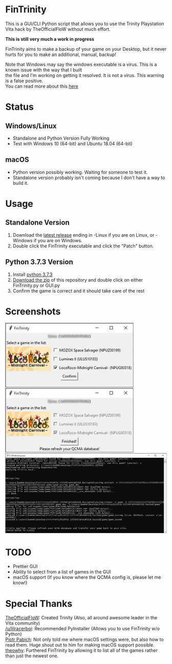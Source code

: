 # FinTrinity

This is a GUI/CLI Python script that allows you to use the Trinity Playstation Vita hack by TheOfficialFloW without
much effort.

**This is still very much a work in progress**

FinTrinity aims to make a backup of your game on your Desktop, but it never hurts for you to make an additional,
manual, backup!

Note that Windows may say the windows executable is a virus. This is a known issue with the way that I built  
the file and I'm working on getting it resolved. It is not a virus. This warning is a false positive.  
You can read more about this [here](https://stackoverflow.com/questions/43777106/program-made-with-pyinstaller-now-seen-as-a-trojan-horse-by-avg)

# Status

## Windows/Linux
* Standalone and Python Version Fully Working
* Test with Windows 10 (64-bit) and Ubuntu 18.04 (64-bit)

## macOS
* Python version possibly working. Waiting for someone to test it.
* Standalone version probably isn't coming because I don't have a way to build it.

# Usage

## Standalone Version

1) Download the [latest release](https://github.com/bamhm182/FinTrinity/releases) ending in -Linux if you are on Linux,
or -Windows if you are on Windows.
2) Double click the FinTrinity executable and click the "Patch" button.

## Python 3.7.3 Version

1) Install [python 3.7.3](https://www.python.org/downloads/)  
2) [Download the zip](https://github.com/bamhm182/FinTrinity/archive/master.zip) of this repository and double click on
either FinTrinity.py or GUI.py  
3) Confirm the game is correct and it should take care of the rest

# Screenshots
![GUI Screenshot 1](resources/gui-1.jpg)
![GUI Screenshot 2](resources/gui-2.jpg)
![CLI Screenshot](resources/cli.jpg)

# TODO
* Prettier GUI
* Ability to select from a list of games in the GUI
* macOS support (If you know where the QCMA config is, please let me know!)

# Special Thanks

[TheOfficialFloW](https://github.com/theofficialflow): Created Trinity
(Also, all around awesome leader in the Vita community)  
[/u/lilracerboi](https://www.reddit.com/user/lilracerboi): Recommended PyInstaller 
(Allows you to use FinTrinity w/o Python)  
[Piotr Pabich](https://github.com/hindo): Not only told me where macOS settings were, but also how to read them. Huge
shout out to him for making macOS support possible.  
[theowhy](https://github.com/theowhy): Furthered FinTrinity by allowing it to list all of the games rather than just the
newest one.
